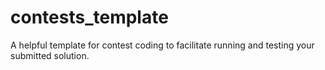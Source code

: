 # contests_template
A helpful template for contest coding to facilitate running and testing your submitted solution.
